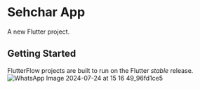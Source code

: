 # Sehchar App

A new Flutter project.

## Getting Started

FlutterFlow projects are built to run on the Flutter _stable_ release.
![WhatsApp Image 2024-07-24 at 15 16 49_96fd1ce5](https://github.com/user-attachments/assets/14da5c6c-f46d-41d0-8397-30a14aaadd13)
